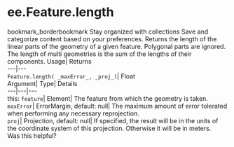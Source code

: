  
#  ee.Feature.length 
bookmark_borderbookmark Stay organized with collections  Save and categorize content based on your preferences.
Returns the length of the linear parts of the geometry of a given feature. Polygonal parts are ignored. The length of multi geometries is the sum of the lengths of their components. 
Usage| Returns  
---|---  
`Feature.length( _maxError_, _proj_)`| Float  
Argument| Type| Details  
---|---|---  
this: `feature`| Element| The feature from which the geometry is taken.  
`maxError`| ErrorMargin, default: null| The maximum amount of error tolerated when performing any necessary reprojection.  
`proj`| Projection, default: null| If specified, the result will be in the units of the coordinate system of this projection. Otherwise it will be in meters.  
Was this helpful?
